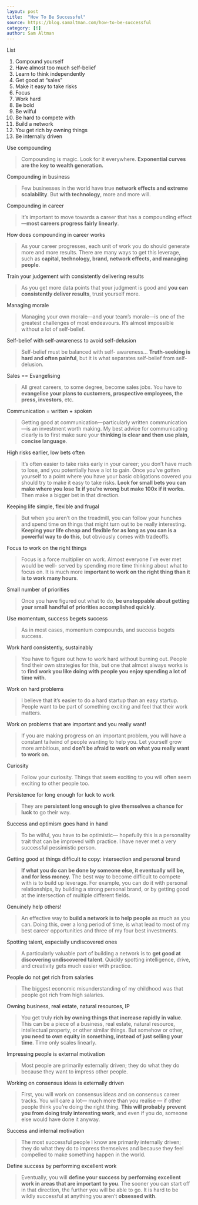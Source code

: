 ```yaml
---
layout: post
title:  "How To Be Successful"
source: https://blog.samaltman.com/how-to-be-successful
category: [6]
author: Sam Altman
---
```


List

1. Compound yourself
1. Have almost too much self-belief
1. Learn to think independently
1. Get good at “sales”
1. Make it easy to take risks
1. Focus
1. Work hard
1. Be bold
1. Be wilful
1. Be hard to compete with
1. Build a network
1. You get rich by owning things
1. Be internally driven

Use compounding

> Compounding is magic. Look for it everywhere. **Exponential curves are the key to wealth generation.**

Compounding in business

> Few businesses in the world have true **network effects and extreme scalability**. But **with technology**, more and more will.

Compounding in career

> It’s important to move towards a career that has a compounding effect—**most careers progress fairly linearly**.

How does compounding in career works

> As your career progresses, each unit of work you do should generate more and more results. There are many ways to get this leverage, such as **capital, technology, brand, network effects, and managing people**.

Train your judgement with consistently delivering results

> As you get more data points that your judgment is good and **you can consistently deliver results**, trust yourself more.

Managing morale

> Managing your own morale—and your team’s morale—is one of the greatest challenges of most endeavours. It’s almost impossible without a lot of self-belief.

Self-belief with self-awareness to avoid self-delusion

> Self-belief must be balanced with self- awareness... **Truth-seeking is hard and often painful**, but it is what separates self-belief from self-delusion.

Sales == Evangelising

> All great careers, to some degree, become sales jobs. You have to **evangelise your plans to customers, prospective employees, the press, investors**, etc.

Communication = written + spoken

> Getting good at communication—particularly written communication—is an investment worth making. My best advice for communicating clearly is to first make sure your **thinking is clear and then use plain, concise language**.

High risks earlier, low bets often

> It’s often easier to take risks early in your career; you don’t have much to lose, and you potentially have a lot to gain. Once you’ve gotten yourself to a point where you have your basic obligations covered you should try to make it easy to take risks. **Look for small bets you can make where you lose 1x if you’re wrong but make 100x if it works.** Then make a bigger bet in that direction.

Keeping life simple, flexible and frugal

> But when you aren’t on the treadmill, you can follow your hunches and spend time on things that might turn out to be really interesting. **Keeping your life cheap and flexible for as long as you can is a powerful way to do this**, but obviously comes with tradeoffs.

Focus to work on the right things

> Focus is a force multiplier on work. Almost everyone I’ve ever met would be well- served by spending more time thinking about what to focus on. It is much more **important to work on the right thing than it is to work many hours**.

Small number of priorities

> Once you have figured out what to do, **be unstoppable about getting your small handful of priorities accomplished quickly**.

Use momentum, success begets success

> As in most cases, momentum compounds, and success begets success.

Work hard consistently, sustainably

> You have to figure out how to work hard without burning out. People find their own strategies for this, but one that almost always works is to **find work you like doing with people you enjoy spending a lot of time with**.

Work on hard problems

> I believe that it’s easier to do a hard startup than an easy startup. People want to be part of something exciting and feel that their work matters.

Work on problems that are important and you really want!

> If you are making progress on an important problem, you will have a constant tailwind of people wanting to help you. Let yourself grow more ambitious, and **don’t be afraid to work on what you really want to work on**.

Curiosity

> Follow your curiosity. Things that seem exciting to you will often seem exciting to other people too.

Persistence for long enough for luck to work

> They are **persistent long enough to give themselves a chance for luck** to go their way.

Success and optimism goes hand in hand

> To be wilful, you have to be optimistic— hopefully this is a personality trait that can be improved with practice. I have never met a very successful pessimistic person.

Getting good at things difficult to copy: intersection and personal brand

>  **If what you do can be done by someone else, it eventually will be, and for less money.** The best way to become difficult to compete with is to build up leverage. For example, you can do it with personal relationships, by building a strong personal brand, or by getting good at the intersection of multiple different fields.

Genuinely help others!

> An effective way to **build a network is to help people** as much as you can. Doing this, over a long period of time, is what lead to most of my best career opportunities and three of my four best investments.

Spotting talent, especially undiscovered ones

> A particularly valuable part of building a network is to **get good at discovering undiscovered talent**. Quickly spotting intelligence, drive, and creativity gets much easier with practice.

People do not get rich from salaries

> The biggest economic misunderstanding of my childhood was that people got rich from high salaries.

Owning business, real estate, natural resources, IP

> You get truly **rich by owning things that increase rapidly in value**. This can be a piece of a business, real estate, natural resource, intellectual property, or other similar things. But somehow or other, **you need to own equity in something, instead of just selling your time**. Time only scales linearly.

Impressing people is external motivation

> Most people are primarily externally driven; they do what they do because they want to impress other people.

Working on consensus ideas is externally driven

> First, you will work on consensus ideas and on consensus career tracks. You will care a lot— much more than you realise — if other people think you’re doing the right thing. **This will probably prevent you from doing truly interesting work**, and even if you do, someone else would have done it anyway.

Success and internal motivation

> The most successful people I know are primarily internally driven; they do what they do to impress themselves and because they feel compelled to make something happen in the world.

Define success by performing excellent work

> Eventually, you will **define your success by performing excellent work in areas that are important to you**. The sooner you can start off in that direction, the further you will be able to go. It is hard to be wildly successful at anything you aren’t **obsessed with**.
